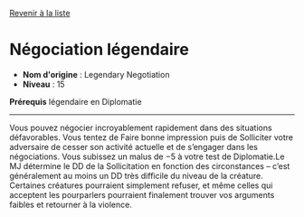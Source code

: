 [Revenir à la liste](..)

# Négociation légendaire

 * **Nom d'origine** : Legendary Negotiation
 * **Niveau** : 15


<p><strong>Prérequis</strong> légendaire en Diplomatie</p>
<hr>
<p>Vous pouvez négocier incroyablement rapidement dans des situations défavorables. Vous tentez de Faire bonne impression puis de Solliciter votre adversaire de cesser son activité actuelle et de s’engager dans les négociations. Vous subissez un malus de −5 à votre test de Diplomatie.Le MJ détermine le DD de la Sollicitation en fonction des circonstances – c’est généralement au moins un DD très difficile du niveau de la créature. Certaines créatures pourraient simplement refuser, et même celles qui acceptent les pourparlers pourraient finalement trouver vos arguments faibles et retourner à la violence.</p>